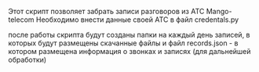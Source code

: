 Этот скрипт позволяет забрать записи разговоров из АТС Mango-telecom
Необходимо внести данные своей АТС в файл credentals.py

после работы скрипта будут созданы папки на каждый день записей, в которых будут размещены скачанные файлы
и файл records.json - в котором размещена информация о звонках и записях (для дальнейшей обработки)